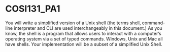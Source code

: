 # COSI131_PA1
You will write a simplified version of a Unix shell (the terms shell, command-line interpreter and CLI are used interchangeably in this document.) As you know, the shell is a program that allows users to interact with a computer’s operating system via a set of typed commands. Windows, Unix and Mac all have shells. Your implementation will be a subset of a simplified Unix Shell.
